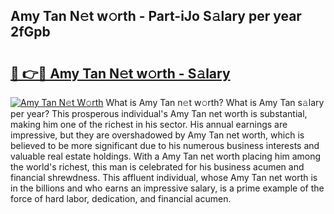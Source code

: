 ## Amy Tan N𝚎t w𝚘rth - Part-iJo S𝚊lary per year 2fGpb

# <h2><a href="http://gc0t69.nevu.top/?p=Amy+Tan">🔗 👉🔴 Amy Tan N𝚎t w𝚘rth - S𝚊lary</a></h2>

[![Amy Tan N𝚎t W𝚘rth](https://i.imgur.com/Oavwk0R.jpeg)](http://gc0t69.nevu.top/?p=Amy+Tan)
What is Amy Tan n𝚎t w𝚘rth? What is Amy Tan s𝚊lary per year?
This prosperous individual's Amy Tan net worth is substantial, making him one of the richest in his sector. His annual earnings are impressive, but they are overshadowed by Amy Tan net worth, which is believed to be more significant due to his numerous business interests and valuable real estate holdings. With a Amy Tan net worth placing him among the world's richest, this man is celebrated for his business acumen and financial shrewdness. This affluent individual, whose Amy Tan net worth is in the billions and who earns an impressive salary, is a prime example of the force of hard labor, dedication, and financial acumen.
